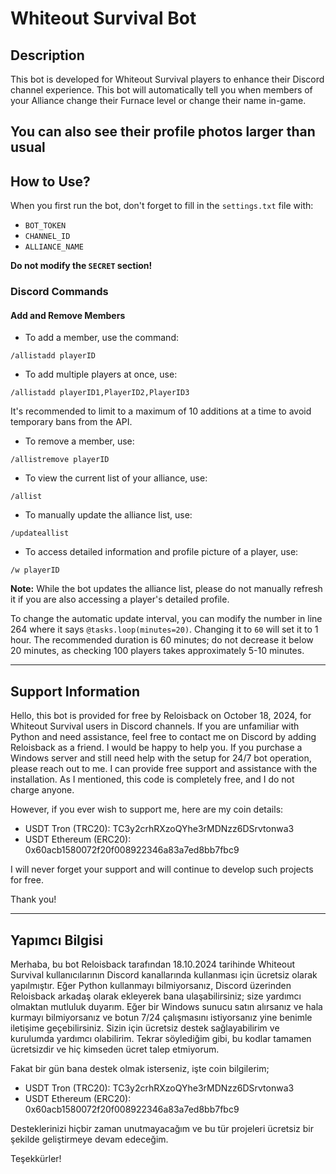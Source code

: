 
# Whiteout Survival Bot

## Description

This bot is developed for Whiteout Survival players to enhance their Discord channel experience.
This bot will automatically tell you when members of your Alliance change their Furnace level or change their name in-game.

You can also see their profile photos larger than usual
---

## How to Use?

When you first run the bot, don't forget to fill in the `settings.txt` file with:
- `BOT_TOKEN` 
- `CHANNEL_ID` 
- `ALLIANCE_NAME`

**Do not modify the `SECRET` section!**

### Discord Commands

#### Add and Remove Members

- To add a member, use the command:
```
/allistadd playerID
```

- To add multiple players at once, use:
```
/allistadd playerID1,PlayerID2,PlayerID3
```
It's recommended to limit to a maximum of 10 additions at a time to avoid temporary bans from the API.

- To remove a member, use:
```
/allistremove playerID
```

- To view the current list of your alliance, use:
```
/allist
```

- To manually update the alliance list, use:
```
/updateallist
```

- To access detailed information and profile picture of a player, use:
```
/w playerID
```

**Note:** While the bot updates the alliance list, please do not manually refresh it if you are also accessing a player's detailed profile.

To change the automatic update interval, you can modify the number in line 264 where it says `@tasks.loop(minutes=20)`. Changing it to `60` will set it to 1 hour. The recommended duration is 60 minutes; do not decrease it below 20 minutes, as checking 100 players takes approximately 5-10 minutes.

---

## Support Information

Hello, this bot is provided for free by Reloisback on October 18, 2024, for Whiteout Survival users in Discord channels.
If you are unfamiliar with Python and need assistance, feel free to contact me on Discord by adding Reloisback as a friend. I would be happy to help you.
If you purchase a Windows server and still need help with the setup for 24/7 bot operation, please reach out to me. I can provide free support and assistance with the installation.
As I mentioned, this code is completely free, and I do not charge anyone.

However, if you ever wish to support me, here are my coin details:
- USDT Tron (TRC20): TC3y2crhRXzoQYhe3rMDNzz6DSrvtonwa3
- USDT Ethereum (ERC20): 0x60acb1580072f20f008922346a83a7ed8bb7fbc9

I will never forget your support and will continue to develop such projects for free.

Thank you!

---

## Yapımcı Bilgisi

Merhaba, bu bot Reloisback tarafından 18.10.2024 tarihinde Whiteout Survival kullanıcılarının Discord kanallarında kullanması için ücretsiz olarak yapılmıştır.
Eğer Python kullanmayı bilmiyorsanız, Discord üzerinden Reloisback arkadaş olarak ekleyerek bana ulaşabilirsiniz; size yardımcı olmaktan mutluluk duyarım.
Eğer bir Windows sunucu satın alırsanız ve hala kurmayı bilmiyorsanız ve botun 7/24 çalışmasını istiyorsanız yine benimle iletişime geçebilirsiniz. Sizin için ücretsiz destek sağlayabilirim ve kurulumda yardımcı olabilirim.
Tekrar söylediğim gibi, bu kodlar tamamen ücretsizdir ve hiç kimseden ücret talep etmiyorum.

Fakat bir gün bana destek olmak isterseniz, işte coin bilgilerim;
- USDT Tron (TRC20): TC3y2crhRXzoQYhe3rMDNzz6DSrvtonwa3
- USDT Ethereum (ERC20): 0x60acb1580072f20f008922346a83a7ed8bb7fbc9

Desteklerinizi hiçbir zaman unutmayacağım ve bu tür projeleri ücretsiz bir şekilde geliştirmeye devam edeceğim.

Teşekkürler!
